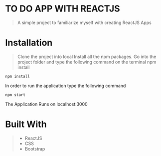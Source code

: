 # TO DO APP WITH REACTJS
> A simple project to familiarize myself with creating ReactJS Apps

# Installation
>  Clone the project into local
>  Install all the npm packages. Go into the project folder and type the following command on the terminal npm install
```
npm install
```
In order to run the application type the following command

```
npm start
```
The Application Runs on localhost:3000

# Built With
>- ReactJS
>- CSS
>- Bootstrap 



